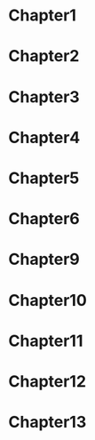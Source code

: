 # Chapter1
# Chapter2
# Chapter3
# Chapter4
# Chapter5
# Chapter6




# Chapter9
# Chapter10
# Chapter11
# Chapter12
# Chapter13